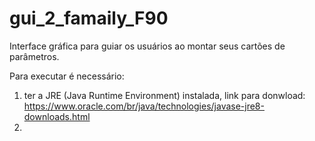 # gui_2_famaily_F90
Interface gráfica para guiar os usuários ao montar seus cartões de parâmetros.

Para executar é necessário:
1. ter a JRE (Java Runtime Environment) instalada, link para donwload: https://www.oracle.com/br/java/technologies/javase-jre8-downloads.html
2. 

